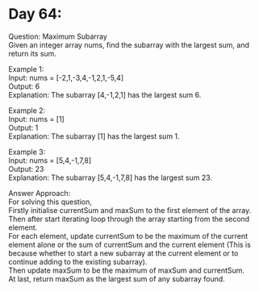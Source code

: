 # Day 64:
Question: Maximum Subarray<br/>
Given an integer array nums, find the subarray with the largest sum, and return its sum.
<br/>
 
Example 1:<br/>
Input: nums = [-2,1,-3,4,-1,2,1,-5,4]<br/>
Output: 6<br/>
Explanation: The subarray [4,-1,2,1] has the largest sum 6.<br/>

Example 2:<br/>
Input: nums = [1]<br/>
Output: 1<br/>
Explanation: The subarray [1] has the largest sum 1.<br/>

Example 3:<br/>
Input: nums = [5,4,-1,7,8]<br/>
Output: 23<br/>
Explanation: The subarray [5,4,-1,7,8] has the largest sum 23.<br/>

Answer Approach:<br/>
For solving this question,<br/>
Firstly initialise currentSum and maxSum to the first element of the array.<br/>
Then after start iterating loop through the array starting from the second element.<br/>
For each element, update currentSum to be the maximum of the current element alone or the sum of currentSum and the current element (This is because whether to start a new subarray at the current element or to continue adding to the existing subarray).<br/>
Then update maxSum to be the maximum of maxSum and currentSum.<br/>
At last, return maxSum as the largest sum of any subarray found.<br/>

